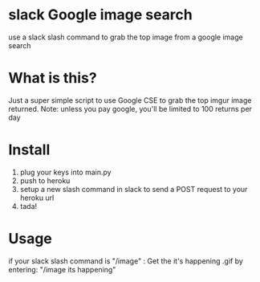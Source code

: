 # slack Google image search
use a slack slash command to grab the top image from a google image search

# What is this?
Just a super simple script to use Google CSE to grab the top imgur image returned.
Note: unless you pay google, you'll be limited to 100 returns per day

# Install
1. plug your keys into main.py
2. push to heroku
3. setup a new slash command in slack to send a POST request to your heroku url
4. tada!

# Usage
if your slack slash command is "/image" :
Get the it's happening .gif by entering: "/image its happening"
